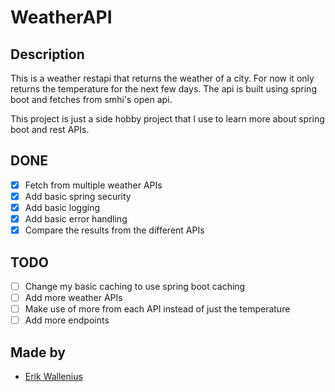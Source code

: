 # WeatherAPI

## Description
This is a weather restapi that returns the weather of a city. For now it only returns the temperature for the next few days. The api is built using spring boot and fetches from smhi's open api.

This project is just a side hobby project that I use to learn more about spring boot and rest APIs.

## DONE
- [X] Fetch from multiple weather APIs
- [X] Add basic spring security
- [X] Add basic logging
- [X] Add basic error handling
- [X] Compare the results from the different APIs

## TODO
- [ ] Change my basic caching to use spring boot caching
- [ ] Add more weather APIs
- [ ] Make use of more from each API instead of just the temperature
- [ ] Add more endpoints

## Made by
- [Erik Wallenius](https://github.com/knottem)